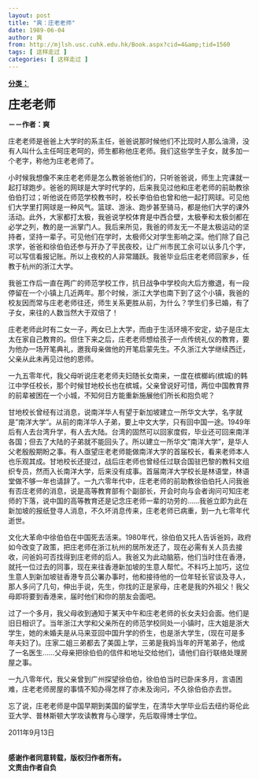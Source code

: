 ```yaml
---
layout: post
title: "爽：庄老老师"
date: 1989-06-04
author: 爽
from: http://mjlsh.usc.cuhk.edu.hk/Book.aspx?cid=4&amp;tid=1560
tags: [ 这样走过 ]
categories: [ 这样走过 ]
---
```


<div style="margin: 15px 10px 10px 0px;">
<div>
<span id="ctl00_ContentPlaceHolder1_chapter1_SubjectLabel" style="font-weight:bold;text-decoration:underline;">
   分类：
  </span>
</div>
<p>
<strong>
<font size="5">
    庄老老师
   </font>
</strong>
</p>
<p>
<strong>
   －－作者：爽
  </strong>
</p>
<p>
  庄老老师是爸爸上大学时的系主任，爸爸说那时候他们不比现时人那么油滑，没有人叫什么主任呵庄老呵的，师生都称他庄老师。我们这些学生子女，就多加一个老字，称他为庄老老师了。
 </p>
<p>
  小时候我想像不来庄老老师是怎么教爸爸他们的，只听爸爸说，师生上完课就一起打球跑步。爸爸的网球是大学时代学的，后来我见过他和庄老老师的前助教徐伯伯打过；听他说在师范学校教书时，校长李伯伯也曾和他一起打网球。可见他们大学里打网球是一种风气。篮球、游泳、跑步甚至骑马，都是他们大学的课外活动。此外，大家都打太极，我爸说学校体育是中西合壁，太极拳和太极剑都在必学之列，教的是一派掌门人。我后来所见，我爸的师友无一不是太极运动的坚持者，坚持一辈子。可见他们在学时，太极师父对学生影响之深。他们除了自己求学，爸爸和徐伯伯还参与开办了平民夜校，让广州市民工余可以认多几个字，可以写信看报记账。所以上夜校的人非常踊跃。我爸毕业后庄老老师回家乡，任教于杭州的浙江大学。
 </p>
<p>
  我爸工作后一直在两广的师范学校工作，抗日战争中学校向大后方撤退，有一段停留在一个小镇上几近两年。那个时候，浙江大学也南下到了这个小镇，我爸的校友因而常与庄老老师往还，师生关系更胜从前，为什么？学生们多已婚，有了子女，来往的人数当然大于双倍了！
 </p>
<p>
  庄老老师此时有二女一子，两女已上大学，而由于生活环境不安定，幼子是庄太太在家自己教育的。但住下来之后，庄老老师想给孩子一点传统礼仪的教育，要为他办一场开笔典礼，邀我母亲做他的开笔启蒙先生。不久浙江大学继续西迁，父亲从此未再见过他的恩师。
 </p>
<p>
  一九五零年代，我父母听说庄老老师夫妇随长女南来，一度在槟榔屿(槟城)的韩江中学任校长，那个时候甘地校长也在槟城，父亲曾说好可惜，两位中国教育界的前辈被困在一个小城，不知何日方能重新施展他们所长和抱负呢？
 </p>
<p>
  甘地校长曾经有过消息，说南洋华人有望于新加坡建立一所华文大学，名字就是”南洋大学”。从前的南洋华人子弟，要上中文大学，只有回中国一途。1949年后有人去台湾升学，有人去大陆。台湾的固然可以回家度假，毕业还可回来南洋各国；但去了大陆的子弟就不能回头了。所以建立一所华文”南洋大学”，是华人父老殷殷期盼之事。有人亟望庄老老师能做南洋大学的首届校长，看来老师本人也乐观其成。甘地校长还提过，战后庄老师也曾经任过联合国驻巴黎的教科文组织专员，然而入长南洋大学，后来没有成事。首届南洋大学校长是林语堂，林语堂做不够一年也请辞了。一九六零年代中，庄老老师的前助教徐伯伯托人问我爸有否庄老师的消息，说是高等教育部有个副部长，开会时向与会者询问可知庄老师的下落，说中国的高等教育还是记念庄老师一辈的功劳的……我爸立即为此在新加坡的报纸登寻人消息，不久坏消息传来，庄老老师已病重，到一九七零年代逝世。
 </p>
<p>
  文化大革命中徐伯伯在中国死去活来。1980年代，徐伯伯又托人告诉爸妈，政府如今改变了政策，把庄老师在浙江杭州的居所发还了，现在必需有关人员去接收，问爸妈可否找得到庄老师的后人。我爸又为此动脑筋，他们当时住在香港，就托一位过去的同事，现在来往香港新加坡的生意人帮忙。不料巧上加巧，这位生意人到新加坡驻香港专员公署办事时，他和接待他的一位年轻长官谈及寻人，那人多问了几句，伸出手说，先生，你找的正是家母，庄老是我的外祖父！我父母即将要到香港来，届时他们和你的朋友会面吧。
 </p>
<p>
  过了一个多月，我父母收到通知于某天中午和庄老老师的长女夫妇会面。他们是旧日相识了。当年浙江大学和父亲所在的师范学校同处一小镇时，庄大姐是浙大学生，她的未婚夫是从马来亚回中国升学的侨生，也是浙大学生，(现在可是多年夫妇了)。庄家二姐三弟都去了美国上学，三弟是我妈当年的开笔弟子，他成了一名医生……父母亲把徐伯伯的信件和地址交给他们，请他们自行联络处理房屋之事。
 </p>
<p>
  一九八零年代，我父亲曾到广州探望徐伯伯，徐伯伯当时已卧床多月，言语困难，庄老老师房屋的事情不知办得怎样了亦未及询问，不久徐伯伯亦去世。
 </p>
<p>
  忘了说，庄老老师是中国早期到美国的留学生，在清华大学毕业后去纽约哥伦此亚大学、普林斯顿大学攻读教育与心理学，先后取得博士学位。
 </p>
<p>
  2011年9月13日
 </p>
<p>
<br/>
<strong>
   感谢作者同意转载，版权归作者所有。
   <br/>
   文责由作者自负
  </strong>
</p>
</div>
